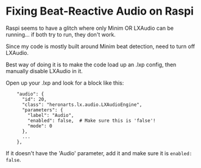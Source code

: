 # Fixing Beat-Reactive Audio on Raspi

Raspi seems to have a glitch where only Minim OR LXAudio can be running... if both try to run, they don't work.

Since my code is mostly built around Minim beat detection, need to turn off LXAudio.

Best way of doing it is to make the code load up an .lxp config, then manually disable LXAudio in it.

Open up your .lxp and look for a block like this:

```
    "audio": {
      "id": 20,
      "class": "heronarts.lx.audio.LXAudioEngine",
      "parameters": {
        "label": "Audio",
        "enabled": false,  # Make sure this is 'false'!
        "mode": 0
      },
      ...
    },
```

If it doesn't have the 'Audio' parameter, add it and make sure it is `enabled: false`.
